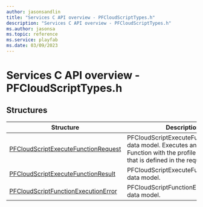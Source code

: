```yaml
---
author: jasonsandlin
title: "Services C API overview - PFCloudScriptTypes.h"
description: "Services C API overview - PFCloudScriptTypes.h"
ms.author: jasonsa
ms.topic: reference
ms.service: playfab
ms.date: 03/09/2023
---
```


# Services C API overview - PFCloudScriptTypes.h

  
## Structures  

| Structure | Description |  
| --- | --- |  
| [PFCloudScriptExecuteFunctionRequest](structs/pfcloudscriptexecutefunctionrequest.md) | PFCloudScriptExecuteFunctionRequest data model. Executes an Azure Function with the profile of the entity that is defined in the request. |  
| [PFCloudScriptExecuteFunctionResult](structs/pfcloudscriptexecutefunctionresult.md) | PFCloudScriptExecuteFunctionResult data model. |  
| [PFCloudScriptFunctionExecutionError](structs/pfcloudscriptfunctionexecutionerror.md) | PFCloudScriptFunctionExecutionError data model. |  
